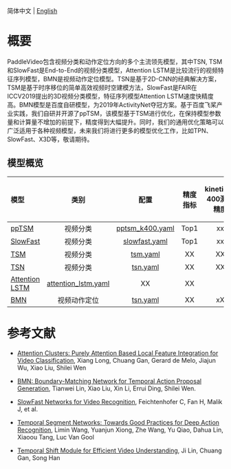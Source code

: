 简体中文 | [English](../../en/model_zoo/README.md)


# 概要
PaddleVideo包含视频分类和动作定位方向的多个主流领先模型，其中TSN, TSM和SlowFast是End-to-End的视频分类模型，Attention LSTM是比较流行的视频特征序列模型，BMN是视频动作定位模型。TSN是基于2D-CNN的经典解决方案，TSM是基于时序移位的简单高效视频时空建模方法，SlowFast是FAIR在ICCV2019提出的3D视频分类模型，特征序列模型Attention LSTM速度快精度高。BMN模型是百度自研模型，为2019年ActivityNet夺冠方案。基于百度飞桨产业实践，我们自研并开源了ppTSM，该模型基于TSM进行优化，在保持模型参数量和计算量不增加的前提下，精度得到大幅提升。同时，我们的通用优化策略可以广泛适用于各种视频模型，未来我们将进行更多的模型优化工作，比如TPN、SlowFast、X3D等，敬请期待。


## 模型概览

| 模型 | 类别 | 配置 | 精度指标 | kinetics-400测试精度 | 下载链接 |
| :--------------- | :--------: | :------------: | :------------: | :------------: | :------------: |
| [ppTSM](./recognition/pp-tsm.md) | 视频分类| [pptsm_k400.yaml](../../../configs/recognition/tsm/pptsm_k400.yaml) | Top1 | xx | xx |
| [SlowFast](./recognition/slowfast.md) | 视频分类| [slowfast.yaml](../../../configs/recognition/slowfast/slowfast.yaml) | Top1 | xx | xx |
| [TSM](./recognition/tsm.md) | 视频分类| [tsm.yaml](../../../configs/recognition/tsm/tsm.yaml)  | XX | XX |
| [TSN](./recognition/tsn.md) | 视频分类| [tsn.yaml](../../../configs/recognition/tsn/tsn.yaml) | XX | XX |
| [Attention LSTM](./recognition/attention_lstm.md)  | [attention_lstm.yaml](../../../configs/recognition/attention_lstm/attention_lstm.yaml) | XX | XX |
| [BMN](./localization/bmn.md) | 视频动作定位| [tsn.yaml](../../../configs/localization/bmn.yaml) | XX | xX |


# 参考文献

- [Attention Clusters: Purely Attention Based Local Feature Integration for Video Classification](https://arxiv.org/abs/1711.09550), Xiang Long, Chuang Gan, Gerard de Melo, Jiajun Wu, Xiao Liu, Shilei Wen

- [BMN: Boundary-Matching Network for Temporal Action Proposal Generation](https://arxiv.org/abs/1907.09702), Tianwei Lin, Xiao Liu, Xin Li, Errui Ding, Shilei Wen.

- [SlowFast Networks for Video Recognition](https://arxiv.org/abs/1812.03982), Feichtenhofer C, Fan H, Malik J, et al. 

- [Temporal Segment Networks: Towards Good Practices for Deep Action Recognition](https://arxiv.org/abs/1608.00859), Limin Wang, Yuanjun Xiong, Zhe Wang, Yu Qiao, Dahua Lin, Xiaoou Tang, Luc Van Gool

- [Temporal Shift Module for Efficient Video Understanding](https://arxiv.org/abs/1811.08383v1), Ji Lin, Chuang Gan, Song Han
